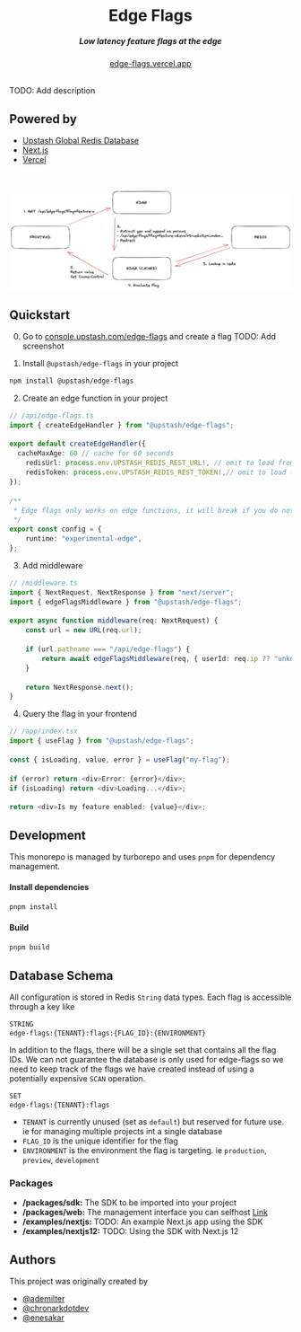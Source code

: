 <div align="center">
    <h1 align="center">Edge Flags</h1>
    <h5>Low latency feature flags at the edge</h5>
</div>

<div align="center">
  <a href="https://edge-flags.vercel.app/">edge-flags.vercel.app</a>
</div>
<br/>


TODO: Add description

## Powered by

- [Upstash Global Redis Database](https://docs.upstash.com/redis/features/globaldatabase)
- [Next.js](https://nextjs.org) 
- [Vercel](https://vercel.com)

<br/>




![Arch](img/arch.png)



## Quickstart


0. Go to [console.upstash.com/edge-flags](https://console.upstash.com/edge-flags) and create a flag
TODO: Add screenshot

1. Install `@upstash/edge-flags` in your project

```bash
npm install @upstash/edge-flags
```

2. Create an edge function in your project

```ts
// /api/edge-flags.ts
import { createEdgeHandler } from "@upstash/edge-flags";

export default createEdgeHandler({
  cacheMaxAge: 60 // cache for 60 seconds
	redisUrl: process.env.UPSTASH_REDIS_REST_URL!, // omit to load from env automatically
	redisToken: process.env.UPSTASH_REDIS_REST_TOKEN!,// omit to load from env automatically
});

/**
 * Edge flags only works on edge functions, it will break if you do not set the runtime
 */
export const config = {
	runtime: "experimental-edge",
};
```

3. Add middleware

```ts
// /middleware.ts
import { NextRequest, NextResponse } from "next/server";
import { edgeFlagsMiddleware } from "@upstash/edge-flags";

export async function middleware(req: NextRequest) {
	const url = new URL(req.url);

	if (url.pathname === "/api/edge-flags") {
		return await edgeFlagsMiddleware(req, { userId: req.ip ?? "unknown" });
	}

	return NextResponse.next();
}

```

4. Query the flag in your frontend

```ts
// /app/index.tsx
import { useFlag } from "@upstash/edge-flags";

const { isLoading, value, error } = useFlag("my-flag");

if (error) return <div>Error: {error}</div>;
if (isLoading) return <div>Loading...</div>;

return <div>Is my feature enabled: {value}</div>;
```



## Development

This monorepo is managed by turborepo and uses `pnpm` for dependency management.

#### Install dependencies

```bash
pnpm install
```

#### Build
  
```bash
pnpm build
```

## Database Schema

All configuration is stored in Redis `String` data types. Each flag is accessible through a key like

```
STRING
edge-flags:{TENANT}:flags:{FLAG_ID}:{ENVIRONMENT}
```
In addition to the flags, there will be a single set that contains all the flag IDs.
We can not guarantee the database is only used for edge-flags so we need to keep track of the flags we have created instead of using a potentially expensive `SCAN` operation.
```
SET 
edge-flags:{TENANT}:flags
```

- `TENANT` is currently unused (set as `default`) but reserved for future use. ie for managing multiple projects int a single database
- `FLAG_ID` is the unique identifier for the flag
- `ENVIRONMENT` is the environment the flag is targeting. ie `production`, `preview`, `development`

### Packages

- **/packages/sdk:** The SDK to be imported into your project
- **/packages/web:** The management interface you can selfhost [Link](https://edge-flags.vercel.app)
- **/examples/nextjs:** TODO: An example Next.js app using the SDK
- **/examples/nextjs12:** TODO: Using the SDK with Next.js 12 

## Authors

This project was originally created by
- [@ademilter](https://twitter.com/ademilter)
- [@chronarkdotdev](https://twitter.com/chronarkdotdev)
- [@enesakar](https://twitter.com/enesakar)







